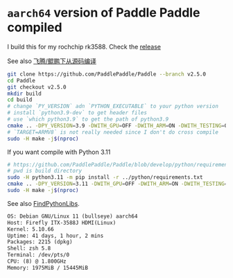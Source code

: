 # `aarch64` version of Paddle Paddle compiled

I build this for my rochchip rk3588. Check the [release](https://github.com/crosstyan/prebuilt-paddlepaddle/releases/tag/v2.5.0)

See also [飞腾/鲲鹏下从源码编译](https://www.paddlepaddle.org.cn/documentation/docs/zh/install/compile/arm-compile.html)

```bash
git clone https://github.com/PaddlePaddle/Paddle --branch v2.5.0
cd Paddle
git checkout v2.5.0
mkdir build
cd build
# change `PY_VERSION` adn `PYTHON_EXECUTABLE` to your python version
# install `python3.9-dev` to get header files
# use `which python3.9` to get the path of python3.9
cmake .. -DPY_VERSION=3.9 -DWITH_GPU=OFF -DWITH_ARM=ON -DWITH_TESTING=OFF -DCMAKE_BUILD_TYPE=Release -DON_INFER=ON -DWITH_XBYAK=OFF -DPYTHON_EXECUTABLE=/usr/bin/python3.9
# `TARGET=ARMV8` is not really needed since I don't do cross compile
sudo -H make -j$(nproc)
 ```

If you want compile with Python 3.11

 ```bash
# https://github.com/PaddlePaddle/Paddle/blob/develop/python/requirements.txt
# pwd is build directory
sudo -H python3.11 -m pip install -r ../python/requirements.txt
cmake .. -DPY_VERSION=3.11 -DWITH_GPU=OFF -DWITH_ARM=ON -DWITH_TESTING=OFF -DCMAKE_BUILD_TYPE=Release -DON_INFER=ON -DWITH_XBYAK=OFF -DPYTHON_EXECUTABLE=/usr/local/bin/python3.11 -DPYTHON_LIBRARY=/usr/local/lib/libpython3.11.a -DPYTHON_INCLUDE_DIR=/usr/local/include/python3.11
sudo -H make -j$(nproc)
 ```

 See also [FindPythonLibs](https://github.com/Kitware/CMake/blob/master/Modules/FindPythonLibs.cmake).

```txt
OS: Debian GNU/Linux 11 (bullseye) aarch64 
Host: Firefly ITX-3588J HDMI(Linux) 
Kernel: 5.10.66 
Uptime: 41 days, 1 hour, 2 mins 
Packages: 2215 (dpkg) 
Shell: zsh 5.8 
Terminal: /dev/pts/0 
CPU: (8) @ 1.800GHz 
Memory: 1975MiB / 15445MiB
```
